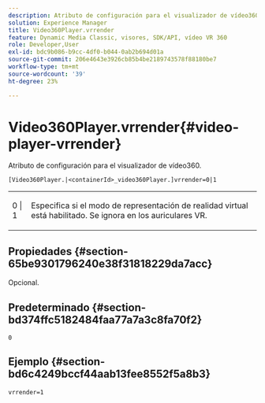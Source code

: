 ```yaml
---
description: Atributo de configuración para el visualizador de vídeo360.
solution: Experience Manager
title: Video360Player.vrrender
feature: Dynamic Media Classic, visores, SDK/API, vídeo VR 360
role: Developer,User
exl-id: bdc9b086-b9cc-4df0-b044-0ab2b694d01a
source-git-commit: 206e4643e3926cb85b4be2189743578f88180be7
workflow-type: tm+mt
source-wordcount: '39'
ht-degree: 23%

---
```


# Video360Player.vrrender{#video-player-vrrender}

Atributo de configuración para el visualizador de vídeo360.

`[Video360Player.|<containerId>_video360Player.]vrrender=0|1`

<table id="table_2A4F898BBF88417DB0834B7F78637F5D"> 
 <tbody> 
  <tr> 
   <td colname="col1"> <p> <span class="codeph"> 0 | 1</span> </p> </td> 
   <td colname="col2"> <p>Especifica si el modo de representación de realidad virtual está habilitado. Se ignora en los auriculares VR. </p> </td> 
  </tr> 
 </tbody> 
</table>

## Propiedades {#section-65be9301796240e38f31818229da7acc}

Opcional.

## Predeterminado {#section-bd374ffc5182484faa77a7a3c8fa70f2}

`0`

## Ejemplo {#section-bd6c4249bccf44aab13fee8552f5a8b3}

`vrrender=1`
